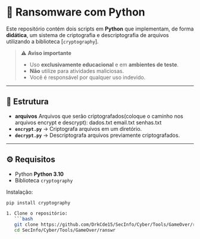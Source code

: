 # 🔐 Ransomware com Python

Este repositório contém dois scripts em **Python** que implementam, de forma **didática**, um sistema de criptografia e descriptografia de arquivos utilizando a biblioteca [`cryptography`].

> ⚠️ **Aviso importante**
>
> - Uso **exclusivamente educacional** e em **ambientes de teste**.
> - **Não** utilize para atividades maliciosas.
> - Você é responsável por qualquer uso indevido.

---

## 📂 Estrutura
- **arquivos**
Arquivos que serão criptografados(coloque o caminho nos arquivos encrypt e descrypt):
    dados.txt
    email.txt
    senhas.txt
- **`encrypt.py`** → Criptografa arquivos em um diretório.
- **`decrypt.py`** → Descriptografa arquivos previamente criptografados.

---

## ⚙️ Requisitos

- Python **Python 3.10**
- Biblioteca `cryptography`

Instalação:
```bash
pip install cryptography

1. Clone o repositório:
   ```bash
   git clone https://github.com/DrkCde15/SecInfo/Cyber/Tools/GameOver/ranswr.git
   cd SecInfo/Cyber/Tools/GameOver/ranswr
